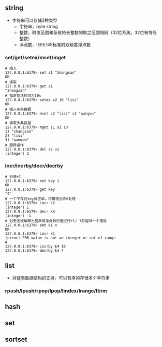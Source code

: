 

## string

* 字符串可以存储3种类型
	* 字符串，byte string
	* 整数，取值范围和系统的长整数的取之范围相同（32位系统，32位有符号整数）
	* 浮点数，IEEE745标准的双精度浮点数


### set/get/setex/mset/mget

	# 插入
	127.0.0.1:6379> set s1 "zhangsan"
	OK
	# 读取
	127.0.0.1:6379> get s1
	"zhangsan"
	# 指定存活时间为10s
	127.0.0.1:6379> setex s2 10 "lisi"
	OK
	# 插入多条数据
	127.0.0.1:6379> mset s2 "lisi" s3 "wangwu"
	OK
	# 读取多条数据
	127.0.0.1:6379> mget s1 s2 s3
	1) "zhangsan"
	2) "lisi"
	3) "wangwu"
	# 删除操作
	127.0.0.1:6379> del s2 s1
	(integer) 2

### incr/incrby/decr/decrby

	# 对值+1
	127.0.0.1:6379> set key 1
	OK
	127.0.0.1:6379> get key
	"4"
	# 一个不存在key或空串，将键值当作0处理
	127.0.0.1:6379> incr k2
	(integer) 1
	127.0.0.1:6379> decr k4
	(integer) -1
	# 对无法被解释为整数或浮点数的值进行+1/-1将返回一个错误
	127.0.0.1:6379> set k1 v
	OK
	127.0.0.1:6379> incr k1
	(error) ERR value is not an integer or out of range
	# 
	127.0.0.1:6379> incrby k4 10
	127.0.0.1:6379> decrby k4 7


## list

* 对链表数据结构的支持，可以有序的存储多个字符串

### rpush/lpush/rpop/lpop/lindex/lrange/ltrim

## hash

## set

## sortset
